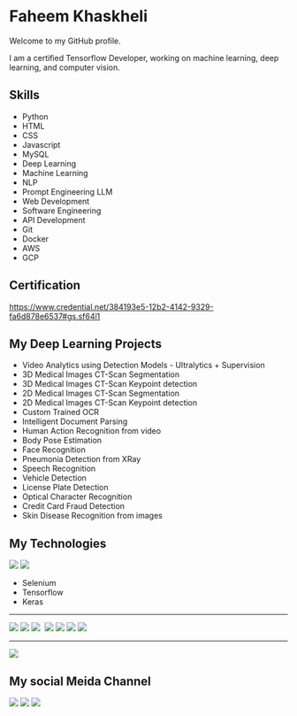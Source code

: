 # Faheem Khaskheli

Welcome to my GitHub profile.

I am a certified Tensorflow Developer, working on machine learning, deep learning, and computer vision.

## Skills
- Python
- HTML
- CSS
- Javascript
- MySQL
- Deep Learning
- Machine Learning
- NLP
- Prompt Engineering LLM
- Web Development
- Software Engineering
- API Development
- Git
- Docker
- AWS
- GCP

## Certification
https://www.credential.net/384193e5-12b2-4142-9329-fa6d878e6537#gs.sf64l1

## My Deep Learning Projects
- Video Analytics using Detection Models - Ultralytics + Supervision
- 3D Medical Images CT-Scan Segmentation
- 3D Medical Images CT-Scan Keypoint detection
- 2D Medical Images CT-Scan Segmentation
- 2D Medical Images CT-Scan Keypoint detection
- Custom Trained OCR
- Intelligent Document Parsing
- Human Action Recognition from video
- Body Pose Estimation
- Face Recognition
- Pneumonia Detection from XRay
- Speech Recognition
- Vehicle Detection
- License Plate Detection
- Optical Character Recognition
- Credit Card Fraud Detection
- Skin Disease Recognition from images

## My Technologies
<img src="https://img.shields.io/badge/Python-3776AB?style=for-the-badge&logo=python&logoColor=white">

<img src="https://img.shields.io/badge/Django-092E20?style=for-the-badge&logo=django&logoColor=white">

- Selenium
- Tensorflow
- Keras

---

<img src="https://img.shields.io/badge/HTML-239120?style=for-the-badge&logo=html5&logoColor=white">
<img src="https://img.shields.io/badge/HTML5-E34F26?style=for-the-badge&logo=html5&logoColor=white">
<img src="https://img.shields.io/badge/CSS3-1572B6?style=for-the-badge&logo=css3&logoColor=white">
<img scr="https://img.shields.io/badge/PHP-777BB4?style=for-the-badge&logo=php&logoColor=white">

<img src="https://img.shields.io/badge/Bootstrap-563D7C?style=for-the-badge&logo=bootstrap&logoColor=white">

<img src="https://img.shields.io/badge/CSS-239120?&style=for-the-badge&logo=css3&logoColor=white">
<img src="https://img.shields.io/badge/JavaScript-F7DF1E?style=for-the-badge&logo=javascript&logoColor=black">

<img src="https://img.shields.io/badge/MySQL-00000F?style=for-the-badge&logo=mysql&logoColor=white">

---

<img src="https://img.shields.io/badge/Markdown-000000?style=for-the-badge&logo=markdown&logoColor=white">

## My social Meida Channel

[<img src="https://img.shields.io/badge/LinkedIn-0077B5?style=for-the-badge&logo=linkedin&logoColor=white">](https://www.linkedin.com/in/faheemkhaskheli/)
[<img src="https://img.shields.io/badge/YouTube-FF0000?style=for-the-badge&logo=youtube&logoColor=white">](https://www.youtube.com/channel/UCfxrlRNfidD22ItiiGzc3gA)
[<img src="https://img.shields.io/badge/Facebook-1877F2?style=for-the-badge&logo=facebook&logoColor=white">](https://www.facebook.com/faheemkhaskheli99)
